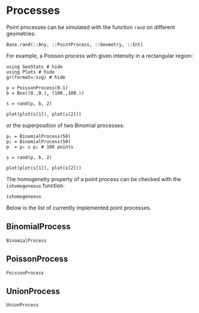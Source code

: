 # Processes

Point processes can be simulated with the function `rand` on
different geometries:

```@docs
Base.rand(::Any, ::PointProcess, ::Geometry, ::Int)
```

For example, a Poisson process with given intensity in a rectangular region:

```@example pointpatterns
using GeoStats # hide
using Plots # hide
gr(format=:svg) # hide

p = PoissonProcess(0.1)
b = Box((0.,0.), (100.,100.))

s = rand(p, b, 2)

plot(plot(s[1]), plot(s[2]))
```

or the superposition of two Binomial processes:

```@example pointpatterns
p₁ = BinomialProcess(50)
p₂ = BinomialProcess(50)
p  = p₁ ∪ p₂ # 100 points

s = rand(p, b, 2)

plot(plot(s[1]), plot(s[2]))
```

The homogeneity property of a point process can be checked
with the `ishomogeneous` function:

```@docs
ishomogeneous
```

Below is the list of currently implemented point processes.

## BinomialProcess

```@docs
BinomialProcess
```

## PoissonProcess

```@docs
PoissonProcess
```

## UnionProcess

```@docs
UnionProcess
```
